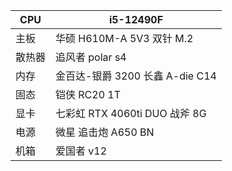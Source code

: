 | CPU | i5-12490F |
| ---- | ---- |
| 主板 | 华硕 H610M-A 5V3 双针 M.2 |
| 散热器 | 追风者 polar s4 |
| 内存 | 金百达-银爵 3200 长鑫 A-die C14 |
| 固态 | 铠侠 RC20 1T |
| 显卡 | 七彩虹 RTX 4060ti DUO 战斧 8G |
| 电源 | 微星 追击炮 A650 BN |
| 机箱 | 爱国者 v12 |
